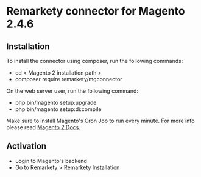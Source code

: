 # Remarkety connector for Magento 2.4.6

## Installation
To install the connector using composer, run the following commands:
- cd < Magento 2 installation path >
- composer require remarkety/mgconnector

On the web server user, run the following command:
- php bin/magento setup:upgrade
- php bin/magento setup:di:compile

Make sure to install Magento's Cron Job to run every minute. For more info please read [Magento 2 Docs](https://devdocs.magento.com/guides/v2.2/config-guide/cli/config-cli-subcommands-cron.html).
## Activation
- Login to Magento's backend
- Go to Remarkety > Remarkety Installation
